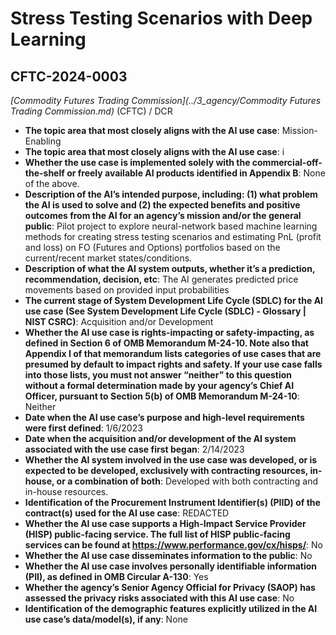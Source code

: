 # Stress Testing Scenarios with Deep Learning
## CFTC-2024-0003
_[Commodity Futures Trading Commission](../3_agency/Commodity Futures Trading Commission.md)_ (CFTC) / DCR


+ **The topic area that most closely aligns with the AI use case**: Mission-Enabling
+ **The topic area that most closely aligns with the AI use case**: i
+ **Whether the use case is implemented solely with the commercial-off-the-shelf or freely available AI products identified in Appendix B**: None of the above.
+ **Description of the AI’s intended purpose, including: (1) what problem the AI is used to solve and (2) the expected benefits and positive outcomes from the AI for an agency’s mission and/or the general public**: Pilot project to explore neural-network based machine learning methods for creating stress testing scenarios and estimating PnL (profit and loss) on FO (Futures and Options) portfolios based on the current/recent market states/conditions.
+ **Description of what the AI system outputs, whether it’s a prediction, recommendation, decision, etc**: The AI generates predicted price movements based on provided input probabilities
+ **The current stage of System Development Life Cycle (SDLC) for the AI use case (See System Development Life Cycle (SDLC) - Glossary | NIST CSRC)**: Acquisition and/or Development
+ **Whether the AI use case is rights-impacting or safety-impacting, as defined in Section 6 of OMB Memorandum M-24-10. Note also that Appendix I of that memorandum lists categories of use cases that are presumed by default to impact rights and safety. If your use case falls into those lists, you must not answer “neither” to this question without a formal determination made by your agency’s Chief AI Officer, pursuant to Section 5(b) of OMB Memorandum M-24-10**: Neither
+ **Date when the AI use case’s purpose and high-level requirements were first defined**: 1/6/2023
+ **Date when the acquisition and/or development of the AI system associated with the use case first began**: 2/14/2023
+ **Whether the AI system involved in the use case was developed, or is expected to be developed, exclusively with contracting resources, in-house, or a combination of both**: Developed with both contracting and in-house resources.
+ **Identification of the Procurement Instrument Identifier(s) (PIID) of the contract(s) used for the AI use case**: REDACTED
+ **Whether the AI use case supports a High-Impact Service Provider (HISP) public-facing service. The full list of HISP public-facing services can be found at https://www.performance.gov/cx/hisps/**: No
+ **Whether the AI use case disseminates information to the public**: No
+ **Whether the AI use case involves personally identifiable information (PII), as defined in OMB Circular A-130**: Yes
+ **Whether the agency’s Senior Agency Official for Privacy (SAOP) has assessed the privacy risks associated with this AI use case**: No
+ **Identification of the demographic features explicitly utilized in the AI use case’s data/model(s), if any**: None